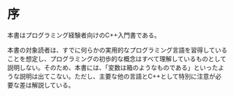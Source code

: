 # 序

本書はプログラミング経験者向けのC++入門書である。

本書の対象読者は、すでに何らかの実用的なプログラミング言語を習得していることを想定し、プログラミングの初歩的な概念はすべて理解しているものとして説明しない。そのため、本書には、「変数は箱のようなものである」といったような説明は出てこない。ただし、主要な他の言語とC++として特別に注意が必要な差は解説している。


